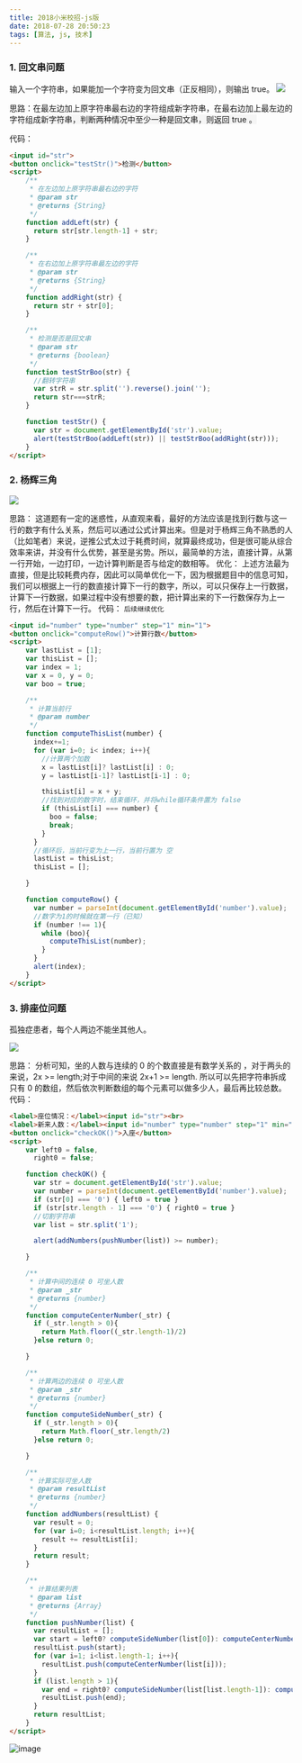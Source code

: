 ```yaml
---
title: 2018小米校招-js版
date: 2018-07-28 20:50:23
tags: [算法, js, 技术]
---
```


### 1. 回文串问题

输入一个字符串，如果能加一个字符变为回文串（正反相同），则输出 true。
![](https://ws1.sinaimg.cn/large/0064OUUqly1fntxnxhr0zj30et0d0glx.jpg)

<!--more-->

思路：在最左边加上原字符串最右边的字符组成新字符串，在最右边加上最左边的字符组成新<span style="background-color: rgb(245, 245, 245);">字符串，判断两种情况中至少一种是回文串，则返回 true 。</span><div>代码：

```html
<input id="str">
<button onclick="testStr()">检测</button>
<script>
    /**
     * 在左边加上原字符串最右边的字符
     * @param str
     * @returns {String}
     */
    function addLeft(str) {
      return str[str.length-1] + str;
    }

    /**
     * 在右边加上原字符串最左边的字符
     * @param str
     * @returns {String}
     */
    function addRight(str) {
      return str + str[0];
    }

    /**
     * 检测是否是回文串
     * @param str
     * @returns {boolean}
     */
    function testStrBoo(str) {
      //翻转字符串
      var strR = str.split('').reverse().join('');
      return str===strR;
    }

    function testStr() {
      var str = document.getElementById('str').value;
      alert(testStrBoo(addLeft(str)) || testStrBoo(addRight(str)));
    }
</script>
```

### 2. 杨辉三角

![](https://ws1.sinaimg.cn/large/0064OUUqly1fntxofabzvj30f70d3abe.jpg)

思路： 这道题有一定的迷惑性，从直观来看，最好的方法应该是找到行数与这一行的数字有什么关系，然后可以通过公式计算出来。但是对于杨辉三角不熟悉的人（比如笔者）来说，逆推公式太过于耗费时间，就算最终成功，但是很可能从综合效率来讲，并没有什么优势，甚至是劣势。所以，最简单的方法，直接计算，从第一行开始，一边打印，一边计算判断是否与给定的数相等。
优化： 上述方法最为直接，但是比较耗费内存，因此可以简单优化一下，因为根据题目中的信息可知，我们可以根据上一行的数直接计算下一行的数字，所以，可以只保存上一行数据，计算下一行数据，如果过程中没有想要的数，把计算出来的下一行数保存为上一行，然后在计算下一行。
代码：
`后续继续优化`

```html
<input id="number" type="number" step="1" min="1">
<button onclick="computeRow()">计算行数</button>
<script>
    var lastList = [1];
    var thisList = [];
    var index = 1;
    var x = 0, y = 0;
    var boo = true;

    /**
     * 计算当前行
     * @param number
     */
    function computeThisList(number) {
      index+=1;
      for (var i=0; i< index; i++){
        //计算两个加数
        x = lastList[i]? lastList[i] : 0;
        y = lastList[i-1]? lastList[i-1] : 0;

        thisList[i] = x + y;
        //找到对应的数字时，结束循环，并将while循环条件置为 false
        if (thisList[i] === number) {
          boo = false;
          break;
        }
      }
      //循环后，当前行变为上一行，当前行置为 空
      lastList = thisList;
      thisList = [];

    }

    function computeRow() {
      var number = parseInt(document.getElementById('number').value);
      //数字为1的时候就在第一行（已知）
      if (number !== 1){
        while (boo){
          computeThisList(number);
        }
      }
      alert(index);
    }
</script>
```

### 3. 排座位问题

孤独症患者，每个人两边不能坐其他人。

![](https://ws1.sinaimg.cn/large/0064OUUqly1fntxoozldaj30en0fdt9j.jpg)

思路： 分析可知，坐的人数与连续的 0 的个数直接是有数学关系的 ，对于两头的来说，2x &gt;= length;对于中间的来说 2x+1 &gt;= length. 所以可以先把字符串拆成只有 0 的数组，然后依次判断数组的每个元素可以做多少人，最后再比较总数。
代码：

```html
<label>座位情况：</label><input id="str"><br>
<label>新来人数：</label><input id="number" type="number" step="1" min="0"><br>
<button onclick="checkOK()">入座</button>
<script>
    var left0 = false,
      right0 = false;

    function checkOK() {
      var str = document.getElementById('str').value;
      var number = parseInt(document.getElementById('number').value);
      if (str[0] === '0') { left0 = true }
      if (str[str.length - 1] === '0') { right0 = true }
      //切割字符串
      var list = str.split('1');

      alert(addNumbers(pushNumber(list)) >= number);

    }

    /**
     * 计算中间的连续 0 可坐人数
     * @param _str
     * @returns {number}
     */
    function computeCenterNumber(_str) {
      if (_str.length > 0){
        return Math.floor((_str.length-1)/2)
      }else return 0;

    }

    /**
     * 计算两边的连续 0 可坐人数
     * @param _str
     * @returns {number}
     */
    function computeSideNumber(_str) {
      if (_str.length > 0){
        return Math.floor(_str.length/2)
      }else return 0;

    }

    /**
     * 计算实际可坐人数
     * @param resultList
     * @returns {number}
     */
    function addNumbers(resultList) {
      var result = 0;
      for (var i=0; i<resultList.length; i++){
        result += resultList[i];
      }
      return result;
    }

    /**
     * 计算结果列表
     * @param list
     * @returns {Array}
     */
    function pushNumber(list) {
      var resultList = [];
      var start = left0? computeSideNumber(list[0]): computeCenterNumber(list[0]);
      resultList.push(start);
      for (var i=1; i<list.length-1; i++){
        resultList.push(computeCenterNumber(list[i]));
      }
      if (list.length > 1){
        var end = right0? computeSideNumber(list[list.length-1]): computeCenterNumber(list[list.length-1]);
        resultList.push(end);
      }
      return resultList;
    }
</script>
```

![image](https://ws1.sinaimg.cn/large/0064OUUqly1fnyhk1f22bj30zk0m8mxy.jpg)
